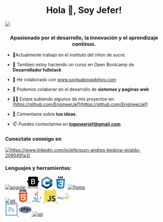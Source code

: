 <h1 align="center">Hola 👋, Soy Jefer!</h1>
<a href="https://ibb.co/8jwrhn1"><img src="https://i.ibb.co/0fLCwpH/309545121-521886296606141-7460182437650416972-n-1.jpg"></a>
<h3 align="center">Apasionado por el desarrollo, la innovación y el aprendizaje continuo.</h3>

- 🔭Actualmente trabajo en el instituto del riñon de sucre.

- 🌱 Tambien estoy haciendo un curso en Open Bootcamp de **Desarrollador fullstack**

- 👯 He colaborado con www.soytuabogadohoy.com

- 🤝 Podemos colaborar en el desarrollo de **sistemas y paginas web**

- 👨‍💻 Estare subiendo algunos de mis proyectos en: [https://github.com/EngineerJef](https://github.com/EngineerJef)

- 💬 Comentame sobre **tus ideas.**

- 📫 Puedes contactarme en **ingeneerjef@gmail.com**

<h3 align="left">Conectate conmigo en</h3>
<p align="left">
<!--a href="https://twitter.com/engineerjef" target="blank"><img align="center" src="https://raw.githubusercontent.com/rahuldkjain/github-profile-readme-generator/master/src/images/icons/Social/twitter.svg" alt="engineerjef" height="30" width="40" /></a-->
<a href="https://linkedin.com/in/https://www.linkedin.com/in/jefersson-andres-bedoya-giraldo-2090491a3/" target="blank"><img align="center" src="https://raw.githubusercontent.com/rahuldkjain/github-profile-readme-generator/master/src/images/icons/Social/linked-in-alt.svg" alt="https://www.linkedin.com/in/jefersson-andres-bedoya-giraldo-2090491a3/" height="30" width="40" /></a>
<!--a href="https://instagram.com/ingjefersson" target="blank"><img align="center" src="https://raw.githubusercontent.com/rahuldkjain/github-profile-readme-generator/master/src/images/icons/Social/instagram.svg" alt="ingjefersson" height="30" width="40" /></a-->
</p>

<h3 align="left">Lenguajes y herramientas:</h3>
<p align="left"> <a href="https://angular.io" target="_blank" rel="noreferrer"> <img src="https://angular.io/assets/images/logos/angular/angular.svg" alt="angular" width="40" height="40"/> </a> <a href="https://getbootstrap.com" target="_blank" rel="noreferrer"> <img src="https://raw.githubusercontent.com/devicons/devicon/master/icons/bootstrap/bootstrap-plain-wordmark.svg" alt="bootstrap" width="40" height="40"/> </a> <a href="https://www.w3schools.com/cpp/" target="_blank" rel="noreferrer"> <img src="https://raw.githubusercontent.com/devicons/devicon/master/icons/cplusplus/cplusplus-original.svg" alt="cplusplus" width="40" height="40"/> </a> <a href="https://www.w3schools.com/css/" target="_blank" rel="noreferrer"> <img src="https://raw.githubusercontent.com/devicons/devicon/master/icons/css3/css3-original-wordmark.svg" alt="css3" width="40" height="40"/> </a> <a href="https://www.figma.com/" target="_blank" rel="noreferrer"> <img src="https://www.vectorlogo.zone/logos/figma/figma-icon.svg" alt="figma" width="40" height="40"/> </a>
 <br>
<a href="https://git-scm.com/" target="_blank" rel="noreferrer"> <img src="https://www.vectorlogo.zone/logos/git-scm/git-scm-icon.svg" alt="git" width="40" height="40"/> </a> <a href="https://www.w3.org/html/" target="_blank" rel="noreferrer"> <img src="https://raw.githubusercontent.com/devicons/devicon/master/icons/html5/html5-original-wordmark.svg" alt="html5" width="40" height="40"/> </a> <a href="https://www.java.com" target="_blank" rel="noreferrer"> <img src="https://raw.githubusercontent.com/devicons/devicon/master/icons/java/java-original.svg" alt="java" width="40" height="40"/> </a> <a href="https://developer.mozilla.org/en-US/docs/Web/JavaScript" target="_blank" rel="noreferrer"> <img src="https://raw.githubusercontent.com/devicons/devicon/master/icons/javascript/javascript-original.svg" alt="javascript" width="40" height="40"/> </a> <a href="https://www.mysql.com/" target="_blank" rel="noreferrer"> <img src="https://raw.githubusercontent.com/devicons/devicon/master/icons/mysql/mysql-original-wordmark.svg" alt="mysql" width="40" height="40"/> </a> 
<br>
</a> <a href="https://www.photoshop.com/en" target="_blank" rel="noreferrer"> <img src="https://raw.githubusercontent.com/devicons/devicon/master/icons/photoshop/photoshop-line.svg" alt="photoshop" width="40" height="40"/> </a> <a href="https://www.php.net" target="_blank" rel="noreferrer"> <img src="https://raw.githubusercontent.com/devicons/devicon/master/icons/php/php-original.svg" alt="php" width="40" height="40"/> </a> <a href="https://www.adobe.com/products/xd.html" target="_blank" rel="noreferrer"> <img src="https://cdn.worldvectorlogo.com/logos/adobe-xd.svg" alt="xd" width="40" height="40"/> </a> </p>

<!--h3 align="left">Invitame a un cafe:</h3>
<p><a href="https://www.buymeacoffee.com/Ahorro Bancolombia: 03007076311"> <img align="left" src="https://cdn.buymeacoffee.com/buttons/v2/default-yellow.png" height="50" width="210" alt="Ahorro Bancolombia: 03007076311" /></a><a href="https://ko-fi.com/Daviplata: 3007076311"> <img align="left" src="https://cdn.ko-fi.com/cdn/kofi3.png?v=3" height="50" width="210" alt="Daviplata: 3007076311" /></a></p><br><br-->
